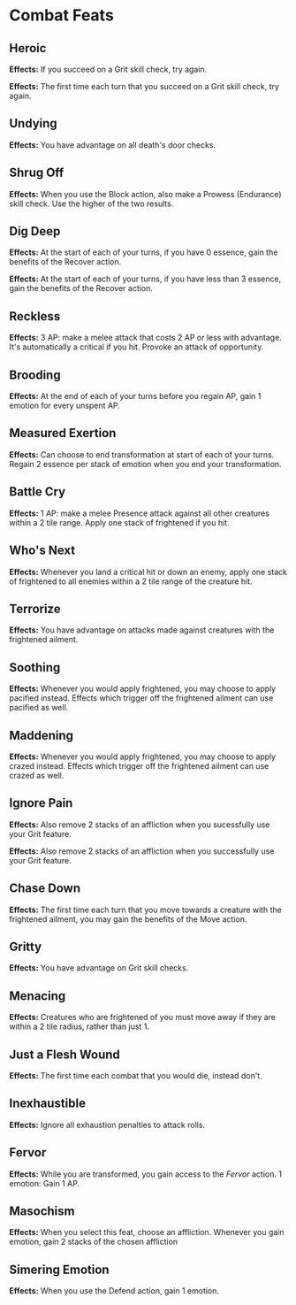 # Combat Feats

## Heroic

**Effects:** If you succeed on a Grit skill check, try again.

**Effects:** The first time each turn that you succeed on a Grit skill check, try again.

## Undying

**Effects:** You have advantage on all death's door checks.

## Shrug Off

**Effects:** When you use the Block action, also make a Prowess (Endurance) skill check. Use the higher of the two results.

## Dig Deep

**Effects:** At the start of each of your turns, if you have 0 essence, gain the benefits of the Recover action.

**Effects:** At the start of each of your turns, if you have less than 3 essence, gain the benefits of the Recover action.

## Reckless

**Effects:** 3 AP: make a melee attack that costs 2 AP or less with advantage. It's automatically a critical if you hit. Provoke an attack of opportunity.

## Brooding

**Effects:** At the end of each of your turns before you regain AP, gain 1 emotion for every unspent AP.

## Measured Exertion

**Effects:** Can choose to end transformation at start of each of your turns. Regain 2 essence per stack of emotion when you end your transformation.

## Battle Cry

**Effects:** 1 AP: make a melee Presence attack against all other creatures within a 2 tile range. Apply one stack of frightened if you hit.

## Who's Next

**Effects:** Whenever you land a critical hit or down an enemy, apply one stack of frightened to all enemies within a 2 tile range of the creature hit.

## Terrorize

**Effects:** You have advantage on attacks made against creatures with the frightened ailment.

## Soothing

**Effects:** Whenever you would apply frightened, you may choose to apply pacified instead. Effects which trigger off the frightened ailment can use pacified as well.

## Maddening

**Effects:** Whenever you would apply frightened, you may choose to apply crazed instead. Effects which trigger off the frightened ailment can use crazed as well.

## Ignore Pain

**Effects:** Also remove 2 stacks of an affliction when you sucessfully use your Grit feature.

**Effects:** Also remove 2 stacks of an affliction when you successfully use your Grit feature.

## Chase Down

**Effects:** The first time each turn that you move towards a creature with the frightened ailment, you may gain the benefits of the Move action.

## Gritty

**Effects:** You have advantage on Grit skill checks.

## Menacing

**Effects:** Creatures who are frightened of you must move away if they are within a 2 tile radius, rather than just 1.

## Just a Flesh Wound

**Effects:** The first time each combat that you would die, instead don't.

## Inexhaustible

**Effects:** Ignore all exhaustion penalties to attack rolls.

## Fervor

**Effects:** While you are transformed, you gain access to the *Fervor* action. 1 emotion: Gain 1 AP.

## Masochism

**Effects:** When you select this feat, choose an affliction. Whenever you gain emotion, gain 2 stacks of the chosen affliction

## Simering Emotion

**Effects:** When you use the Defend action, gain 1 emotion.
